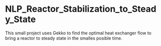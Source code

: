 # NLP_Reactor_Stabilization_to_Steady_State
This small project uses Gekko to find the optimal heat exchanger flow to bring a reactor to steady state in the smalles posible time.
